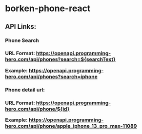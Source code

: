 # borken-phone-react
## API Links:

<h3>Phone Search<h3>
  
URL Format: https://openapi.programming-hero.com/api/phones?search=${searchText}

Example: https://openapi.programming-hero.com/api/phones?search=iphone

  
  
<h3>Phone detail url:<h3>

URL Format: https://openapi.programming-hero.com/api/phone/${id}

Example: https://openapi.programming-hero.com/api/phone/apple_iphone_13_pro_max-11089
    
